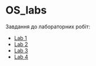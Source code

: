 # OS_labs

Завдання до лабораторних робіт:

- [Lab 1](lab1.md)
- [Lab 2](lab2.md)
- [Lab 3](lab3.md)
- [Lab 4](lab4.md)
